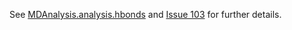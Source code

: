 See [MDAnalysis.analysis.hbonds](http://mdanalysis.googlecode.com/git-history/develop/package/doc/html/documentation_pages/analysis/hbonds.html) and [Issue 103](https://code.google.com/p/mdanalysis/issues/detail?id=103) for further details.
